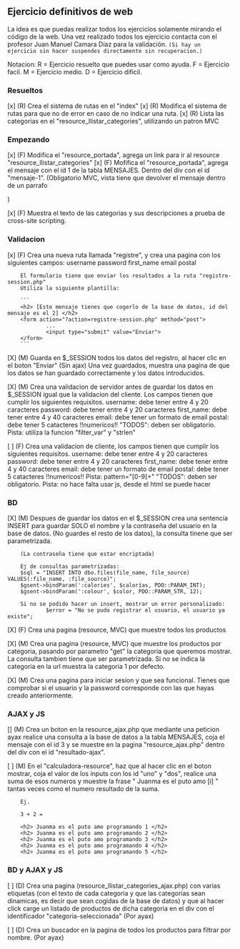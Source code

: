 ## Ejercicio definitivos de web

La idea es que puedas realizar todos los ejercicios solamente mirando el código de la web.
Una vez realizado todos los ejercicio contacta con el profesor Juan Manuel Camara Díaz para
la validación. ```(Si hay un ejercicio sin hacer suspendes directamente sin recuperacion.)```

Notacion:
    R = Ejercicio resuelto que puedes usar como ayuda.
    F = Ejercicio facil.
    M = Ejercicio medio.
    D = Ejercicio dificil.

### Resueltos

[x] (R) Crea el sistema de rutas en el "index"
[x] (R) Modifica el sistema de rutas para que no de error en caso de no indicar una ruta.
[x] (R) Lista las categorias en el "resource_llistar_categories", utilizando un patron MVC

### Empezando

[x] (F) Modifica el "resource_portada", agrega un link para ir al resource "resource_llistar_categories"
[x] (F) Mofifica el "resource_portada", agrega el mensaje con el id 1 de la tabla MENSAJES.
        Dentro del div con el id "mensaje-1". (Obligatorio MVC, vista tiene que devolver el mensaje dentro de un parrafo <p>)

[x] (F) Muestra el texto de las categorias y sus descripciones a prueba de cross-site scripting.

### Validacion

[x] (F) Crea una nueva ruta llamada "registre", y crea una pagina con los siguientes campos:
        username
        password
        first_name
        email
        postal

        El formulario tiene que enviar los resultados a la ruta "registre-session.php"
        Utiliza la siguiente plantilla:

        ```
        <h2> [Este mensaje tienes que cogerlo de la base de datos, id del mensaje es el 2] </h2>
        <form action="?action=registre-session.php" method="post">
                ...
                <input type="submit" value="Enviar">
        </form>
        ```

[X] (M) Guarda en $_SESSION todos los datos del registro, al hacer clic en el boton "Enviar" (Sin ajax)
        Una vez guardados, muestra una pagina de que los datos se han guardado correctamente y los datos introducidos.

[X] (M) Crea una validacion de servidor antes de guardar los datos en $_SESSION igual que la validacion del cliente.
        Los campos tienen que cumplir los siguientes requisitos.
                username: debe tener entre 4 y 20 caracteres
                password: debe tener entre 4 y 20 caracteres
                first_name: debe tener entre 4 y 40 caracteres
                email: debe tener un formato de email
                postal: debe tener 5 catacteres !!numericos!!
                "TODOS": deben ser obligatorio.
        Pista: utiliza la funcion "filter_var" y "strlen"

[ ] (F) Crea una validacion de cliente, los campos tienen que cumplir los siguientes requisitos.
        username: debe tener entre 4 y 20 caracteres
        password: debe tener entre 4 y 20 caracteres
        first_name: debe tener entre 4 y 40 caracteres
        email: debe tener un formato de email
        postal: debe tener 5 catacteres !!numericos!! Pista: pattern="[0-9]+"
        "TODOS": deben ser obligatorio.
        Pista: no hace falta usar js, desde el html se puede hacer
        
### BD

[X] (M) Despues de guardar los datos en el $_SESSION crea una sentencia INSERT para guardar SOLO el nombre y la
        contraseña del usuario en la base de datos. (No guardes el resto de los datos), la consulta tinene que ser parametrizada.

        (La contraseña tiene que estar encriptada)

        Ej de consultas parametrizadas:
        $sql = "INSERT INTO dbo.files(file_name, file_source) VALUES(:file_name, :file_source)";
        $gsent->bindParam(':calories', $calorías, PDO::PARAM_INT);
        $gsent->bindParam(':colour', $color, PDO::PARAM_STR, 12);

        Si no se podido hacer un insert, mostrar un error personalizado:
                $error = "No se pudo registrar el usuario, el usuario ya existe";

[X] (F) Crea una pagina (resource, MVC) que muestre todos los productos

[X] (M) Crea una pagina (resource, MVC) que muestre los productos por categoria, pasando por parametro "get" la categoria que queremos mostrar.
        La consulta tambien tiene que ser parametrizada. Si no se indica la categoria en la url muestra la categoria 1 por defecto.

[X] (M) Crea una pagina para iniciar sesion y que sea funcional. Tienes que comprobar si el usuario y la password corresponde con las
        que hayas creado anteriormente.

### AJAX y JS

[] (M) Crea un boton en la resource_ajax.php que mediante una peticion ayax realice una consulta a la base de datos a la tabla MENSAJES,
        coja el mensaje con el id 3 y se muestre en la pagina "resource_ajax.php" dentro del div con el id "resultado-ajax".

[ ] (M) En el "calculadora-resource", haz que al hacer clic en el boton mostrar, coja el valor de los inputs con los id "uno" y
        "dos", realice una suma de esos numeros y muestre la frase " Juanma es el puto amo [i] " tantas veces como el numero resultado
        de la suma.

        Ej.

        3 + 2 = 

        <h2> Juanma es el puto amo programando 1 </h2>
        <h2> Juanma es el puto amo programando 2 </h2>
        <h2> Juanma es el puto amo programando 3 </h2>
        <h2> Juanma es el puto amo programando 4 </h2>
        <h2> Juanma es el puto amo programando 5 </h2>

### BD y AJAX y JS

[ ] (D) Crea una pagina (resource_llistar_categories_ajax.php) con varias etiquetas <a> (con el texto de cada categoria y que las categorias sean dinamicas, es decir que sean cogidas de la base de datos) y que al hacer click carge un listado de productos de dicha categoria en el div con el identificador "categoria-seleccionada" (Por ayax)

[ ] (D) Crea un buscador en la pagina de todos los productos para filtrar por nombre. (Por ayax)